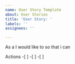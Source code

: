 ```yaml
---
name: User Story Template
about: User Stories
title: 'User Story: '
labels: ''
assignees: ''

---
```


As a <user> I would like to <action> so that i can <result>


Actions
-[ ] 
-[ ]
-[ ]
